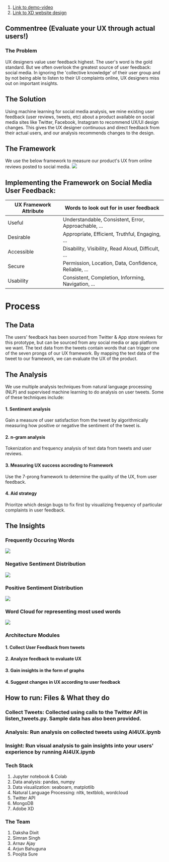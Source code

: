 1. [Link to demo-video](https://wetransfer.com/downloads/d30e575ed297db77329d92ad95771ced20210307215448/8a2a49)<br>
2. [Link to XD website design](https://xd.adobe.com/view/5789e5de-1b5b-4805-99c5-45a0700862df-02da/?fullscreen)

## Commentree (Evaluate your UX through actual users!)

### The Problem
UX designers value user feedback highest. The user's word is the gold standard. But we often overlook the greatest source of user feedback: social media. In ignoring the 'collective knowledge' of their user group and by not being able to listen to their UI complaints online, UX designers miss out on important insights.

## The Solution
Using machine learning for social media analysis, we mine existing user feedback (user reviews, tweets, etc) about a product available on social media sites like Twitter, Facebook, Instagram to recommend UX/UI design changes. This gives the UX designer continuous and direct feedback from their actual users, and our analysis recommends changes to the design.

## The Framework
We use the below framework to measure our product's UX from online reviews posted to social media.
<img src="https://raw.githubusercontent.com/standard-deviant/ai4ux/main/hexagon.jpeg">
## Implementing the Framework on Social Media User Feedback:
| UX Framework Attribute | Words to look out for in user feedback |
| --- | --- |
| Useful | Understandable, Consistent, Error, Approachable, ... |
| Desirable | Appropriate, Efficient, Truthful, Engaging, ... |
| Accessible | Disability, Visibility, Read Aloud, Difficult, ... |
| Secure | Permission, Location, Data, Confidence, Reliable, ... |                                     
| Usability | Consistent, Completion, Informing, Navigation, ... |

# Process
## The Data
The users' feedback has been sourced from Twitter & App store reviews for this prototype, but can be sourced from any social media or app platform we want. The text data from the tweets contain words that can trigger one of the seven prongs of our UX framework. By mapping the text data of the tweet to our framework, we can evaluate the UX of the product.

## The Analysis
We use multiple analysis techniques from natural language processing (NLP) and supervised machine learning to do analysis on user tweets. Some of these techniques include:
#### 1. Sentiment analysis
Gain a measure of user satisfaction from the tweet by algorithmically measuring how positive or negative the sentiment of the tweet is.
#### 2. n-gram analysis
Tokenization and frequency analysis of text data from tweets and user reviews.
#### 3. Measuring UX success accroding to Framework
Use the 7-prong framework to determine the quality of the UX, from user feedback.
#### 4. Aid strategy
Prioritze which design bugs to fix first by visualizing frequency of particular complaints in user feedback.

## The Insights

### Frequently Occuring Words
<img src="https://raw.githubusercontent.com/standard-deviant/ai4ux/main/MostFrequentWords.jpeg">

### Negative Sentiment Distribution
<img src="https://raw.githubusercontent.com/standard-deviant/ai4ux/main/NegativeSntiment.jpeg">

### Positive Sentiment Distribution
<img src="https://raw.githubusercontent.com/standard-deviant/ai4ux/main/PositiveSentiment.jpeg">

### Word Cloud for representing most used words
<img src="https://raw.githubusercontent.com/standard-deviant/ai4ux/main/WordCloud.jpeg">


### Architecture Modules
#### 1. Collect User Feedback from tweets
#### 2. Analyze feedback to evaluate UX
#### 3. Gain insights in the form of graphs
#### 4. Suggest changes in UX according to user feedback


## How to run: Files & What they do
### Collect Tweets: Collected using calls to the Twitter API in listen_tweets.py. Sample data has also been provided.
### Analysis: Run analysis on collected tweets using AI4UX.ipynb
### Insight: Run visual analysis to gain insights into your users' experience by running AI4UX.ipynb


### Tech Stack
1. Jupyter notebook & Colab
2. Data analysis: pandas, numpy
3. Data visualization: seaboarn, matplotlib
4. Natural Language Processing: nltk, textblob, wordcloud
5. Twitter API
6. MongoDB
7. Adobe XD

### The Team
1. Daksha Dixit
2. Simran Singh
3. Arnav Ajay
4. Arjun Bahuguna
5. Poojita Sure
